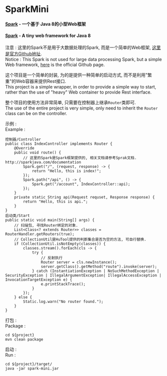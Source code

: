 # SparkMini

#### [Spark][1] - 一个基于 Java 8的小型Web框架
#### [Spark][1] - A tiny web framework for Java 8


注意 : 这里的Spark不是用于大数据处理的Spark, 而是一个简单的Web框架, [这里是官方Github地址][1].  
Notice : This Spark is not used for large data processing Spark, but a simple Web framework, [here][1] is the official Github page.  

这个项目是一个简单的封装, 为的是提供一种简单的启动方式, 而不是利用"繁重"的Web容器来提供Rest接口.  
This project is a simple wrapper, in order to provide a simple way to start, rather than the use of "heavy" Web container to provide Rest interface.  

整个项目的使用方法非常简单, 只需要在控制器上继承```Router```类即可.  
The use of the entire project is very simple, only need to inherit the ```Router``` class can be on the controller.

示例 :  
Example :  
```
控制器/Controller
public class IndexController implements Router {
   	@Override
   	public void route() {
		// 这里的Spark是Spark框架提供的, 相关文档请参考Sprak文档. http://sparkjava.com/documentation
		Spark.get("/", (request, response) -> {
   			return "Hello, this is index!";
   		});
   		Spark.path("/api", () -> {
   			Spark.get("/account", IndexController::api);
   		});
   	}
   	private static String api(Request requset, Response response) {
   		return "Hello, this is api.";
   	}
}
启动类/Start
public static void main(String[] args) {
	// 扫描包, 寻找Router绑定的对象.
	List<Class<? extends Router>> classes = RouterHandler.getRouters(true);
	// CollectionUtil是HuTool提供的判断集合是否为空的方法, 可自行替换.
	if (CollectionUtil.isNotEmpty(classes)) {
		classes.stream().forEach(cls -> {
			try {
				// 反射执行
				Router server = cls.newInstance();
				server.getClass().getMethod("route").invoke(server);
			} catch (InstantiationException | NoSuchMethodException | SecurityException | IllegalArgumentException| IllegalAccessException | InvocationTargetException e) {
				e.printStackTrace();
			}
		});
	} else {
		Static.log.warn("No router found.");
	}
}
```
打包 :  
Package :  
```
cd ${project}
mvn clean package
```
启动 :  
Run :  
```
cd ${project}/target/
java -jar spark-mini.jar
```

[1]: https://github.com/perwendel/spark
[2]: http://sparkjava.com/documentation